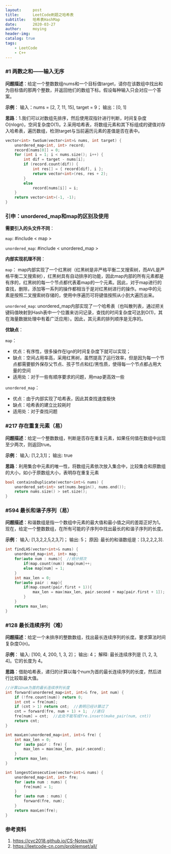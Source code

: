 ```yaml
---
layout:     post
title:      LeetCode刷题之哈希表
subtitle:   哈希表HashMap
date:       2020-03-27
author:     moying
header-img: 
catalog: true
tags:
    - LeetCode
    - C++
---
```


### #1 两数之和——输入无序
**问题描述**：给定一个整数数组nums和一个目标值target，请你在该数组中找出和为目标值的那两个整数，并返回他们的数组下标。假设每种输入只会对应一个答案。

**示例**：
输入：nums = [2, 7, 11, 15], target = 9；
输出：[0, 1]

**思路**：1.我们可以对数组先排序，然后使用双指针进行判断，时间复杂度O(nlogn)，空间复杂度O(1)。2.采用哈希表，将数组元素和其下标组成的键值对存入哈希表，遍历数组，检测target与当前遍历元素的差值是否在表中。

```C++
vector<int> twoSum(vector<int>& nums, int target) {
	unordered_map<int, int> record;
	record[nums[0]] = 0;
	for (int i = 1; i < nums.size(); i++) {
		int dif = target - nums[i];
		if (record.count(dif)) {
			int res[] = { record[dif], i };
			return vector<int>(res, res + 2);
		}
		else
			record[nums[i]] = i;
	}
	return vector<int>(-1, -1);
}
```

### 引申：unordered_map和map的区别及使用

**需要引入的头文件不同**：

`map`: #include < map >

`unordered_map`: #include < unordered_map >

**内部实现机理不同**：

`map`： map内部实现了一个红黑树（红黑树是非严格平衡二叉搜索树，而AVL是严格平衡二叉搜索树），红黑树具有自动排序的功能，因此map内部的所有元素都是有序的，红黑树的每一个节点都代表着map的一个元素。因此，对于map进行的查找，删除，添加等一系列的操作都相当于是对红黑树进行的操作。map中的元素是按照二叉搜索树存储的，使用中序遍历可将键值按照从小到大遍历出来。

`unordered_map`: unordered_map内部实现了一个哈希表（也叫散列表，通过把关键码值映射到Hash表中一个位置来访问记录，查找的时间复杂度可达到O(1)，其在海量数据处理中有着广泛应用）。因此，其元素的排列顺序是无序的。

**优缺点**：

`map`：
- 优点：有序性，很多操作在lgn的时间复杂度下就可以实现；
- 缺点：空间占用率高，采用红黑树，虽然提高了运行效率，但是因为每一个节点都需要额外保存父节点、孩子节点和红/黑性质，使得每一个节点都占用大量的空间
- 适用处：对于一些有顺序要求的问题，用map更高效一些

`unordered_map`：
- 优点：由于内部实现了哈希表，因此其查找速度极快
- 缺点：哈希表的建立比较耗时
- 适用处：对于查找问题

### #217 存在重复元素（易）
**问题描述**：给定一个整数数组，判断是否存在重复元素，如果任何值在数组中出现至少两次，则返回true。

**示例**：
输入: [1,2,3,1]；
输出: true

**思路**：利用集合中元素的唯一性，将数组元素依次放入集合中，比较集合和原数组的大小，如小于原数组大小，表明存在重复元素

```C++
bool containsDuplicate(vector<int>& nums) {
    unordered_set<int> set(nums.begin(), nums.end());
    return nums.size() > set.size();
}
```

### #594 最长和谐子序列（易）
**问题描述**：和谐数组是指一个数组中元素的最大值和最小值之间的差距正好为1。现在，给定一个整数数组，在所有可能的子序列中找出最长的和谐子序列的长度。

**示例**：
输入: [1,3,2,2,5,2,3,7]；
输出: 5；
原因: 最长的和谐数组是：[3,2,2,2,3].

```C++
int findLHS(vector<int>& nums) {
    unordered_map<int, int> map;
    for(auto num : nums){  //统计频次
        if(map.count(num)) map[num]++;
        else map[num] = 1;
    }
    int max_len = 0;
    for(auto pair : map){
        if(map.count(pair.first + 1)){
            max_len = max(max_len, pair.second + map[pair.first + 1]);
        }
    }
    return max_len;
}
```

### #128 最长连续序列（难）
**问题描述**：给定一个未排序的整数数组，找出最长连续序列的长度。要求算法时间复杂度O(n)。

**示例**：
输入: [100, 4, 200, 1, 3, 2]；
输出: 4；
解释: 最长连续序列是 [1, 2, 3, 4]。它的长度为 4。

**思路**：借助哈希表，递归的计算以每个num为首的最长连续序列的长度，然后进行比较取最大值。

```C++
//计算以num为首的最长连续序列长度
int forward(unordered_map<int, int>& fre, int num) {  
    if (!fre.count(num)) return 0;
    int cnt = fre[num];
    if (cnt > 1) return cnt;  //表明已经计算过了
    cnt = forward(fre, num + 1) + 1;  //递归
    fre[num] = cnt;  //此处不能写成fre.insert(make_pair(num, cnt))
    return cnt;
}

int maxLen(unordered_map<int, int>& fre) {
    int max_len = 0;
    for (auto pair : fre) {
        max_len = max(max_len, pair.second);
    }
    return max_len;
}

int longestConsecutive(vector<int>& nums) {
    unordered_map<int, int> fre;
    for (auto num : nums) {
        fre[num] = 1;
    }
    for (auto num : nums) {
        forward(fre, num);
    }
    return maxLen(fre);
}
```

### 参考资料
1. https://cyc2018.github.io/CS-Notes/#/
2. https://leetcode-cn.com/problemset/all/